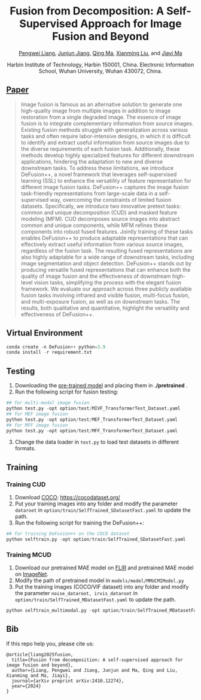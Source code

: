 <div align="center">
  
# Fusion from Decomposition: A Self-Supervised Approach for Image Fusion and Beyond

[Pengwei Liang](https://scholar.google.com/citations?user=54Ci0_0AAAAJ&hl=en), [Junjun Jiang](https://scholar.google.com/citations?user=WNH2_rgAAAAJ), [Qing Ma](https://scholar.google.com/citations?user=x6QQGQkAAAAJ&hl=en), [Xianming Liu](http://homepage.hit.edu.cn/xmliu), and [Jiayi Ma](https://scholar.google.com/citations?user=73trMQkAAAAJ)

Harbin Institute of Technology, Harbin 150001, China. Electronic Information School, Wuhan University, Wuhan 430072, China.
</div>

## [Paper](https://arxiv.org/abs/2410.12274)

> Image fusion is famous as an alternative solution to generate one high-quality image from multiple images in addition to image restoration from a single degraded image. The essence of image fusion is to integrate complementary information from source images. Existing fusion methods struggle with generalization across various tasks and often require labor-intensive designs, in which it is difficult to identify and extract useful information from source images due to the diverse requirements of each fusion task. Additionally, these methods develop highly specialized features for different downstream applications, hindering the adaptation to new and diverse downstream tasks. To address these limitations, we introduce DeFusion++, a novel framework that leverages self-supervised learning (SSL) to enhance the versatility of feature representation for different image fusion tasks. DeFusion++ captures the image fusion task-friendly representations from large-scale data in a self-supervised way, overcoming the constraints of limited fusion datasets. Specifically, we introduce two innovative pretext tasks: common and unique decomposition (CUD) and masked feature modeling (MFM). CUD decomposes source images into abstract common and unique components, while MFM refines these components into robust fused features. Jointly training of these tasks enables DeFusion++ to produce adaptable representations that can effectively extract useful information from various source images, regardless of the fusion task. The resulting fused representations are also highly adaptable for a wide range of downstream tasks, including image segmentation and object detection. DeFusion++ stands out by producing versatile fused representations that can enhance both the quality of image fusion and the effectiveness of downstream high-level vision tasks, simplifying the process with the elegant fusion framework. We evaluate our approach across three publicly available fusion tasks involving infrared and visible fusion, multi-focus fusion, and multi-exposure fusion, as well as on downstream tasks. The results, both qualitative and quantitative, highlight the versatility and effectiveness of DeFusion++.

## Virtual Environment

```python
conda create -n DeFusion++ python=3.9
conda install -r requirement.txt
```

## Testing

1. Downloading the [pre-trained model]() and placing them in **./pretrained** .
2. Run the following script for fusion testing:

```python
## for multi-modal image fusion
python test.py -opt option/test/MIVF_TransformerTest_Dataset.yaml
## for MEF image fusion
python test.py -opt option/test/MEF_TransformerTest_Dataset.yaml
## for MFF image fusion
python test.py -opt option/test/MFF_TransformerTest_Dataset.yaml
```
3. Change the data loader in `test.py` to load test datasets in different formats.



## Training

### Training CUD

1. Download [COCO](https://github.com/cocodataset/cocoapi): https://cocodataset.org/
2. Put your training images into any folder and modify the parameter `dataroot` in `option/train/SelfTrained_SDatasetFast.yaml` to update the path.
3. Run the following script for training the DeFusion++:

```python
## for training DeFusion++ on the COCO dataset
python selftrain.py -opt option/train/SelfTrained_SDatasetFast.yaml
```

### Training MCUD

1. Download our pretrained MAE model on [FLIR]() and pretrained MAE model on [ImageNet]().
2. Modify the path of pretrained model in `models/model/MMUCMIModel.py`
3. Put the training images (COCO/VIF dataset) into any folder and modify the parameter `noise_dataroot, irvis_dataroot` in `option/train/SelfTrained_MDatasetFast.yaml` to update the path.

```python
python selftrain_multimodal.py -opt option/train/SelfTrained_MDatasetFast.yaml
```

## Bib 
If this repo help you, please cite us:
```
@article{liang2025fusion,
  title={Fusion from decomposition: A self-supervised approach for image fusion and beyond},
  author={Liang, Pengwei and Jiang, Junjun and Ma, Qing and Liu, Xianming and Ma, Jiayi},
  journal={arXiv preprint arXiv:2410.12274},
  year={2024}
}
```
